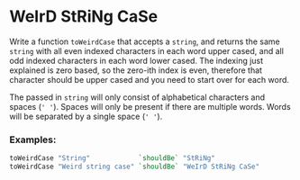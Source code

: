 # WeIrD StRiNg CaSe
Write a function `toWeirdCase` that accepts a `string`, and returns the same
`string` with all even indexed characters in each word upper cased, and all odd
indexed characters in each word lower cased. The indexing just explained is zero
based, so the zero-ith index is even, therefore that character should be upper
cased and you need to start over for each word.

The passed in `string` will only consist of alphabetical characters and spaces
(`' '`). Spaces will only be present if there are multiple words. Words will be
separated by a single space (`' '`).

### Examples:
```hs
toWeirdCase "String"            `shouldBe` "StRiNg"
toWeirdCase "Weird string case" `shouldBe` "WeIrD StRiNg CaSe"
```
